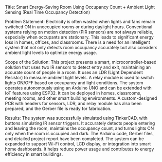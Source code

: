Title: Smart Energy-Saving Room Using Occupancy Count + Ambient Light Sensing (Real Time Occupancy Detection)

Problem Statement: Electricity is often wasted when lights and fans remain switched ON in unoccupied rooms or during daylight hours. Conventional systems relying on motion detection (PIR sensors) are not always reliable, especially when occupants are stationary. This leads to significant energy loss in homes, offices, and classrooms. There is a need for an intelligent system that not only detects room occupancy accurately but also considers ambient light levels to optimize energy usage.

Scope of the Solution: This project presents a smart, microcontroller-based solution that uses two IR sensors to detect entry and exit, maintaining an accurate count of people in a room. It uses an LDR (Light Dependent Resistor) to measure ambient light levels. A relay module is used to switch lights ON/OFF based on occupancy and light conditions. The system operates autonomously using an Arduino UNO and can be extended with IoT features using ESP32. It can be deployed in homes, classrooms, meeting rooms, and other smart building environments. A custom-designed PCB with headers for sensors, LDR, and relay module has also been prepared, and the Gerber file is ready for fabrication.

Results: The system was successfully simulated using TinkerCAD, with buttons simulating IR sensor triggers. It accurately detects people entering and leaving the room, maintains the occupancy count, and turns lights ON only when the room is occupied and dark. The Arduino code, Gerber files, and detailed project report have been completed. The system can be expanded to support Wi-Fi control, LCD display, or integration into smart home dashboards. It helps reduce power usage and contributes to energy efficiency in smart buildings.

